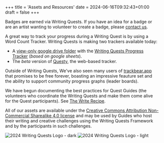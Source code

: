 +++
title = 'Assets and Resources'
date = 2024-06-16T09:32:43+01:00
draft = false
+++

Badges are earned via Writing Quests. If you have an idea for a badge or are an artist wanting to volunteer to create a badge, please [contact us](/get-involved/help/).

A great way to track your progress during a Writing Quest is by using a Word Count Tracker. Writing Quests is making two trackers available today:

* A [view-only google drive folder](https://drive.google.com/drive/folders/1zsjBv1wG4HquO-azqirvdHXDLQRak067?usp=sharing:) with the [Writing Quests Progress Tracker](https://drive.google.com/drive/folders/1qUSBlYEVbFf8jbrorG7CvaaDJ_3oz8uu) (*based on google sheets*).
* The *beta* version of [Questy](https://questy.writingquests.org), the web-based tracker.

Outside of Writing Quests, We've also seen many users of [trackbear.app](https://trackbear.app) that promises to be free forever, boasting an impressive feauture set and the ability to support community progress graphs (leader boards).

We have begun documenting the best practices for Quest Guides (the volunteers who coordinate the Writing Quests and make them come alive for the Quest participants). See [The Write Recipe](/the_write_recipe_v20241030.pdf).

All of our assets are available under the [Creative Commons Attribution Non-Commercial Sharealike 4.0 license](https://creativecommons.org/licenses/by-nc-sa/4.0/deed.en) and may be used by Guides who host their writing and creative challenges using the Writing Quests Framework and by the participants in such challenges.

![2024 Writing Quests Logo - dark](/logo2024-dark.png)
![2024 Writing Quests Logo - light](/logo2024-light.png)

